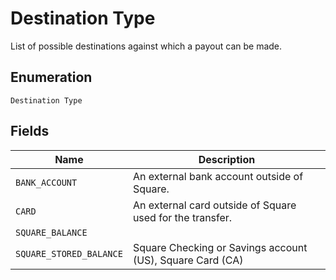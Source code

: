 
# Destination Type

List of possible destinations against which a payout can be made.

## Enumeration

`Destination Type`

## Fields

| Name | Description |
|  --- | --- |
| `BANK_ACCOUNT` | An external bank account outside of Square. |
| `CARD` | An external card outside of Square used for the transfer. |
| `SQUARE_BALANCE` |  |
| `SQUARE_STORED_BALANCE` | Square Checking or Savings account (US), Square Card (CA) |


